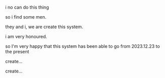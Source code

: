 i no can do this thing

so i find some men.

they and i, we are create this system.

i am very honoured.

so I'm very happy that this system has been able to go from 2023.12.23 to the present

create...

create...
